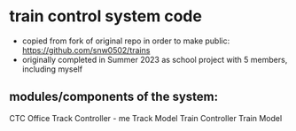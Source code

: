 # train control system code

- copied from fork of original repo in order to make public: https://github.com/snw0502/trains
- originally completed in Summer 2023 as school project with 5 members, including myself

## modules/components of the system:
CTC Office
Track Controller - me
Track Model
Train Controller
Train Model
